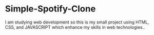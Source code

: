 # Simple-Spotify-Clone
I am studying web development so this is my small project using HTML, CSS, and JAVASCRIPT which enhance my skills in web technologies..
